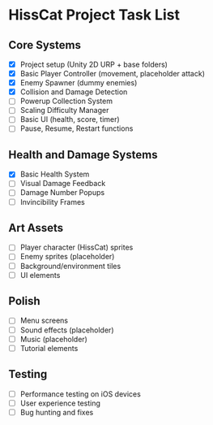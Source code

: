 # HissCat Project Task List

## Core Systems
- [x] Project setup (Unity 2D URP + base folders)
- [x] Basic Player Controller (movement, placeholder attack)
- [x] Enemy Spawner (dummy enemies)
- [x] Collision and Damage Detection
- [ ] Powerup Collection System
- [ ] Scaling Difficulty Manager
- [ ] Basic UI (health, score, timer)
- [ ] Pause, Resume, Restart functions

## Health and Damage Systems
- [x] Basic Health System
- [ ] Visual Damage Feedback
- [ ] Damage Number Popups
- [ ] Invincibility Frames

## Art Assets
- [ ] Player character (HissCat) sprites
- [ ] Enemy sprites (placeholder)
- [ ] Background/environment tiles
- [ ] UI elements

## Polish
- [ ] Menu screens
- [ ] Sound effects (placeholder)
- [ ] Music (placeholder)
- [ ] Tutorial elements

## Testing
- [ ] Performance testing on iOS devices
- [ ] User experience testing
- [ ] Bug hunting and fixes